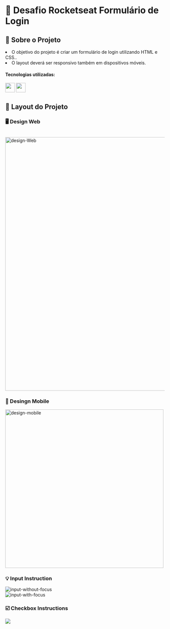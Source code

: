 # 🎯 Desafio Rocketseat Formulário de Login

<h2> 📝 Sobre o Projeto</h2>

<div> <li>O objetivo do projeto é criar um formulário de login utilizando HTML e CSS.. <br>
     <li> O layout deverá ser responsivo também em dispositivos móveis. 
</div>
      
      

<h4>  Tecnologias utilizadas:</h4> 

<div>
<img width="30px" src="https://cdn.jsdelivr.net/gh/devicons/devicon/icons/html5/html5-original.svg" />
<img width="30px" src="https://cdn.jsdelivr.net/gh/devicons/devicon/icons/css3/css3-original.svg" />
</div>

<h2> 📌 Layout do Projeto </h2>

<h3> 🖥️ Design Web </h3> 
<br>

<div>
<img width ="800px" src="https://user-images.githubusercontent.com/71366644/153096968-44aebbee-decd-4a60-bae5-5378a39e589a.png" alt="design-Web"> </img>

</div> 

<h3> 📱 Desingn Mobile </h3> 
<div><img height ="500px" src="https://user-images.githubusercontent.com/71366644/153098310-b819b105-d668-4f10-89af-cd3ed4a7f999.png" alt="design-mobile"> </div>


<div>
<h3> 💡 Input Instruction</h3> 

<div><img src="https://user-images.githubusercontent.com/71366644/153098431-b693f247-ce65-49e6-aeba-9e96df2d0a63.png" alt="input-without-focus"> </div>
<div><img src="https://user-images.githubusercontent.com/71366644/153098453-b79cc212-763e-4b43-8707-425e7c93fa7c.png" alt="input-with-focus"> </div>

<h3> ☑️ Checkbox Instructions </h3> 

<div> <img src="https://user-images.githubusercontent.com/71366644/153098482-46681be3-4671-4bce-a39f-ef2189a47958.png">  </div>

<div>
